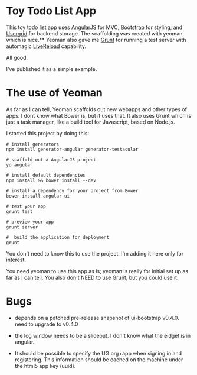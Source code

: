 
Toy Todo List App
========================

This toy todo list app uses [AngularJS](http://angularjs.org/)
for MVC, [Bootstrap](http://twitter.github.com/bootstrap/) for
styling, and [Usergrid](https://apigee.com/usergrid) for backend
storage. The scaffolding was created with yeoman, which is
nice.** Yeoman also gave me [Grunt](http://gruntj.com) for
running a test server with automagic
[LiveReload](http://livereload.com/) capability.

All good.


I've published it as a simple example.


The use of Yeoman
========================

As far as I can tell, Yeoman  scaffolds out new webapps and other types of apps.
I dont know what Bower is, but it uses that.
It also uses Grunt which is just a task manager, like a build tool for
Javascript, based on Node.js.


I started this project by doing this:

    # install generators
    npm install generator-angular generator-testacular

    # scaffold out a AngularJS project
    yo angular

    # install default dependencies
    npm install && bower install --dev

    # install a dependency for your project from Bower
    bower install angular-ui

    # test your app
    grunt test

    # preview your app
    grunt server

    #  build the application for deployment
    grunt


You don't need to know this to use the project. I'm adding it here only
for interest.

You need yeoman to use this app as is; yeoman is really for initial set
up as far as I can tell.  You also don't NEED to use Grunt, but you
could use it.


Bugs
======

- depends on a patched pre-release snapshot of ui-bootstrap v0.4.0. 
  need to upgrade to v0.4.0

- the log window needs to be a slideout. I don't know what the eidget is in angular. 

- It should be possible to specify the UG org+app when signing in and registering. 
  This information should be cached on the machine under the html5 app key (uuid). 
